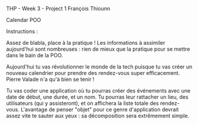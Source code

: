 THP - Week 3 - Project 1
François Thiounn

Calendar POO

Instructions :

Assez de blabla, place à la pratique ! Les informations à assimiler aujourd'hui sont nombreuses : rien de mieux que la pratique pour se mettre dans le bain de la POO.

Aujourd'hui tu vas révolutionner le monde de la tech puisque tu vas créer un nouveau calendrier pour prendre des rendez-vous super efficacement. Pierre Valade n'a qu'à bien se tenir !

Tu vas coder une application où tu pourras créer des événements avec une date de début, une durée, et un nom. Tu pourras leur rattacher un lieu, des utilisateurs (qui y assisteront), et on affichera la liste totale des rendez-vous. L'avantage de penser "objet" pour ce genre d'application devrait assez vite te sauter aux yeux : sa décomposition sera extrêmement simple.

